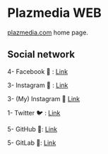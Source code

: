 # Plazmedia WEB

[plazmedia.com]() home page.

## Social network

4- Facebook 💬 : [Link]()

3- Instagram 📸 : [Link]()

3- (My) Instagram 📸 [Link]()

1- Twitter 🐦 : [Link]()

5- GitHub 🐙: [Link]()

5- GitLab 🐙: [Link]()
